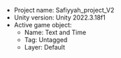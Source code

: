<!-- UNITY CODE ASSIST INSTRUCTIONS START -->
- Project name: Safiyyah_project_V2
- Unity version: Unity 2022.3.18f1
- Active game object:
  - Name: Text and Time
  - Tag: Untagged
  - Layer: Default
<!-- UNITY CODE ASSIST INSTRUCTIONS END -->